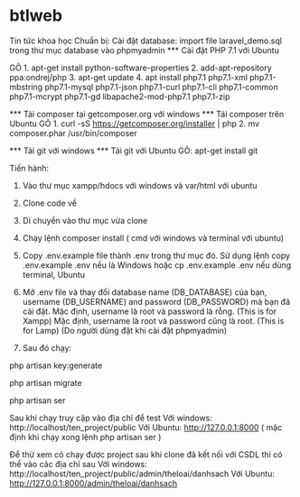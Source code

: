 # btlweb
Tin tức khoa học
Chuẩn bị:
Cài đặt database: import file laravel_demo.sql trong thư mục database vào phpmyadmin
*** Cài đặt PHP 7.1 với Ubuntu

 GÕ  1. apt-get install python-software-properties
     2. add-apt-repository ppa:ondrej/php
     3. apt-get update
     4. apt install php7.1 php7.1-xml php7.1-mbstring php7.1-mysql php7.1-json php7.1-curl php7.1-cli php7.1-common php7.1-mcrypt php7.1-gd libapache2-mod-php7.1 php7.1-zip
     
*** Tải composer tại getcomposer.org với windows
*** Tải composer trên Ubuntu
  GÕ  1. curl -sS https://getcomposer.org/installer | php
      2. mv composer.phar /usr/bin/composer
      
*** Tải git với windows
*** Tải git với Ubuntu
  GÕ: apt-get install git
  
Tiến hành: 
1. Vào thư mục xampp/hdocs với windows và var/html với ubuntu
2. Clone code về 
3. Di chuyển vào thư mục vừa clone
3. Chạy lệnh composer install ( cmd với windows và terminal với ubuntu)
4. Copy .env.example file thành .env trong thư mục đó. 
Sử dụng lệnh copy .env.example .env nếu là Windows hoặc cp .env.example .env nếu dùng terminal, Ubuntu
5. Mở .env file và thay đổi database name (DB_DATABASE) của bạn, username (DB_USERNAME) and password (DB_PASSWORD) mà bạn đã cài đặt. 
Mặc định, username là root và password là rỗng. (This is for Xampp) 
Mặc định, username là root và password cũng là root. (This is for Lamp) (Do người dùng đặt khi cài đặt phpmyadmin)

6. Sau đó chạy:

php artisan key:generate

php artisan migrate

php artisan ser

Sau khi chạy truy cập vào địa chỉ để test
  Với windows: http://localhost/ten_project/public
  Với Ubuntu: http://127.0.0.1:8000 ( mặc định khi chạy xong lệnh php artisan ser )
 
Để thử xem có chạy được project sau khi clone đã kết nối với CSDL thì có thể vào các địa chỉ sau
  Với windows: http://localhost/ten_project/public/admin/theloai/danhsach
  Với Ubuntu: http://127.0.0.1:8000/admin/theloai/danhsach
